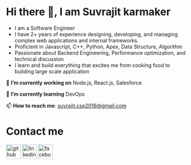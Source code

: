 # Hi there 👋, I am Suvrajit karmaker



* I am a Software Engineer
* I have  2+ years of experience designing, developing, and managing complex web applications and internal frameworks.
* Proficient in Javascript, C++, Python, Apex, Data Structure, Algorithm
* Passionate about Backend Engineering, Performance optimization, and technical discussion
* I learn and build everything that excites me from cooking food to building large scale application



🔭 **I’m currently working on**  Node.js, React.js, Salesforce

🌱 **I’m currently learning** DevOps

📫 **How to reach me**: suvrajit.cse2016@gmail.com

# Contact me
[<img src='https://img.icons8.com/color/2x/github--v1.png' alt='github' height='40'>](https://github.com/suvrajitkarmaker) [<img src='https://img.icons8.com/color/2x/linkedin.png' alt='linkedin' height='40'>](https://www.linkedin.com/in/suvrajit-karmaker-870114152/)   [<img src='https://img.icons8.com/color/2x/facebook-new.png' alt='facebook' height='40'>](https://www.facebook.com/suvrajit.karmaker.16)
